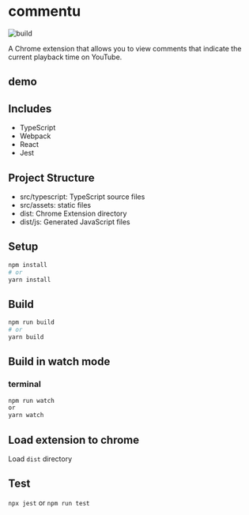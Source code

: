 # commentu

![build](https://github.com/chibat/chrome-extension-typescript-starter/workflows/build/badge.svg)

A Chrome extension that allows you to view comments that indicate the current playback time on YouTube.
## demo


## Includes
* TypeScript
* Webpack
* React
* Jest

## Project Structure

* src/typescript: TypeScript source files
* src/assets: static files
* dist: Chrome Extension directory
* dist/js: Generated JavaScript files

## Setup

```bash
npm install
# or
yarn install
```

## Build

```bash
npm run build
# or
yarn build
```

## Build in watch mode

### terminal

```bash
npm run watch
or
yarn watch
```

## Load extension to chrome

Load `dist` directory

## Test
`npx jest` or `npm run test`
